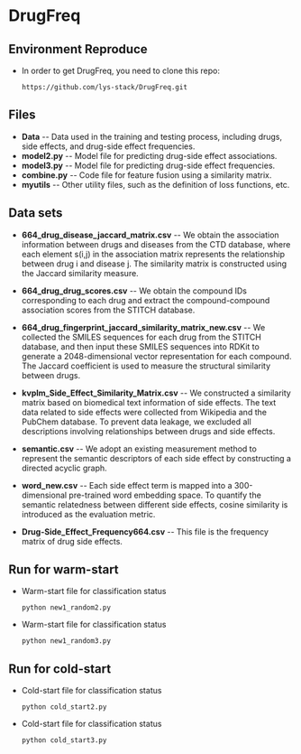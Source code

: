 

# DrugFreq

## Environment Reproduce

- In order to get DrugFreq, you need to clone this repo:

  ```
  https://github.com/lys-stack/DrugFreq.git
  ```

## Files

* **Data** -- Data used in the training and testing process, including drugs, side effects, and drug-side effect frequencies.
* **model2.py** -- Model file for predicting drug-side effect associations.
* **model3.py** -- Model file for predicting drug-side effect frequencies.
* **combine.py** -- Code file for feature fusion using a similarity matrix.
* **myutils** -- Other utility files, such as the definition of loss functions, etc.

## Data sets

* **664_drug_disease_jaccard_matrix.csv** -- We obtain the association information between drugs and diseases from the CTD database, where each element s(i,j) in the association matrix represents the relationship between drug i and disease j. The similarity matrix is constructed using the Jaccard similarity measure.

* **664_drug_drug_scores.csv** -- We obtain the compound IDs corresponding to each drug and extract the compound-compound association scores from the STITCH database.

* **664_drug_fingerprint_jaccard_similarity_matrix_new.csv** -- We collected the SMILES sequences for each drug from the STITCH database, and then input these SMILES sequences into RDKit to generate a 2048-dimensional vector representation for each compound. The Jaccard coefficient is used to measure the structural similarity between drugs.

* **kvplm_Side_Effect_Similarity_Matrix.csv** -- We constructed a similarity matrix based on biomedical text information of side effects. The text data related to side effects were collected from Wikipedia and the PubChem database. To prevent data leakage, we excluded all descriptions involving relationships between drugs and side effects.

* **semantic.csv** -- We adopt an existing measurement method to represent the semantic descriptors of each side effect by constructing a directed acyclic graph.

* **word_new.csv** -- Each side effect term is mapped into a 300-dimensional pre-trained word embedding space. To quantify the semantic relatedness between different side effects, cosine similarity is introduced as the evaluation metric.

* **Drug-Side_Effect_Frequency664.csv** -- This file is the frequency matrix of drug side effects.

  

## Run for warm-start

- Warm-start file for classification status

  ```
  python new1_random2.py
  ```

- Warm-start file for classification status

  ```
  python new1_random3.py
  ```

## Run for cold-start

- Cold-start file for classification status

  ```
  python cold_start2.py
  ```

- Cold-start file for classification status

  ```
  python cold_start3.py
  ```